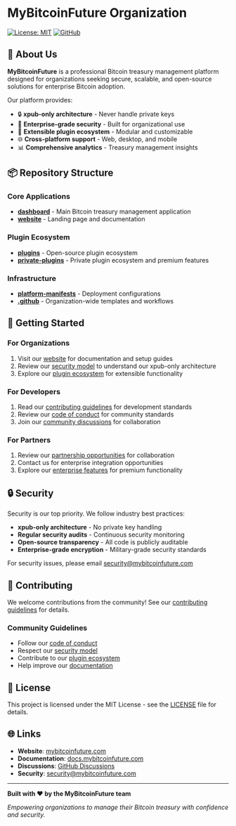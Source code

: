 # MyBitcoinFuture Organization

[![License: MIT](https://img.shields.io/badge/License-MIT-yellow.svg)](https://opensource.org/licenses/MIT)
[![GitHub](https://img.shields.io/badge/GitHub-MyBitcoinFuture-blue.svg)](https://github.com/MyBitcoinFuture)

## 🏢 About Us

**MyBitcoinFuture** is a professional Bitcoin treasury management platform designed for organizations seeking secure, scalable, and open-source solutions for enterprise Bitcoin adoption.

Our platform provides:
- 🔒 **xpub-only architecture** - Never handle private keys
- 🏢 **Enterprise-grade security** - Built for organizational use
- 🔌 **Extensible plugin ecosystem** - Modular and customizable
- 🌐 **Cross-platform support** - Web, desktop, and mobile
- 📊 **Comprehensive analytics** - Treasury management insights

## 📦 Repository Structure

### Core Applications
- **[dashboard](https://github.com/MyBitcoinFuture/dashboard)** - Main Bitcoin treasury management application
- **[website](https://github.com/MyBitcoinFuture/website)** - Landing page and documentation

### Plugin Ecosystem
- **[plugins](https://github.com/MyBitcoinFuture/plugins)** - Open-source plugin ecosystem
- **[private-plugins](https://github.com/MyBitcoinFuture/private-plugins)** - Private plugin ecosystem and premium features

### Infrastructure
- **[platform-manifests](https://github.com/MyBitcoinFuture/platform-manifests)** - Deployment configurations
- **[.github](https://github.com/MyBitcoinFuture/.github)** - Organization-wide templates and workflows

## 🚀 Getting Started

### For Organizations
1. Visit our [website](https://mybitcoinfuture.com) for documentation and setup guides
2. Review our [security model](https://github.com/MyBitcoinFuture/dashboard/blob/main/SECURITY.md) to understand our xpub-only architecture
3. Explore our [plugin ecosystem](https://github.com/MyBitcoinFuture/plugins) for extensible functionality

### For Developers
1. Read our [contributing guidelines](https://github.com/MyBitcoinFuture/.github/blob/main/CONTRIBUTING.md) for development standards
2. Review our [code of conduct](https://github.com/MyBitcoinFuture/.github/blob/main/CODE_OF_CONDUCT.md) for community standards
3. Join our [community discussions](https://github.com/MyBitcoinFuture/.github/discussions) for collaboration

### For Partners
1. Review our [partnership opportunities](https://github.com/MyBitcoinFuture/.github/discussions/categories/partnerships) for collaboration
2. Contact us for enterprise integration opportunities
3. Explore our [enterprise features](https://github.com/MyBitcoinFuture/private-plugins) for premium functionality

## 🔒 Security

Security is our top priority. We follow industry best practices:
- **xpub-only architecture** - No private key handling
- **Regular security audits** - Continuous security monitoring
- **Open-source transparency** - All code is publicly auditable
- **Enterprise-grade encryption** - Military-grade security standards

For security issues, please email [security@mybitcoinfuture.com](mailto:security@mybitcoinfuture.com)

## 🤝 Contributing

We welcome contributions from the community! See our [contributing guidelines](https://github.com/MyBitcoinFuture/.github/blob/main/CONTRIBUTING.md) for details.

### Community Guidelines
- Follow our [code of conduct](https://github.com/MyBitcoinFuture/.github/blob/main/CODE_OF_CONDUCT.md)
- Respect our [security model](https://github.com/MyBitcoinFuture/dashboard/blob/main/SECURITY.md)
- Contribute to our [plugin ecosystem](https://github.com/MyBitcoinFuture/plugins)
- Help improve our [documentation](https://github.com/MyBitcoinFuture/website)

## 📄 License

This project is licensed under the MIT License - see the [LICENSE](LICENSE) file for details.

## 🌐 Links

- **Website**: [mybitcoinfuture.com](https://mybitcoinfuture.com)
- **Documentation**: [docs.mybitcoinfuture.com](https://docs.mybitcoinfuture.com)
- **Discussions**: [GitHub Discussions](https://github.com/MyBitcoinFuture/.github/discussions)
- **Security**: [security@mybitcoinfuture.com](mailto:security@mybitcoinfuture.com)

---

**Built with ❤️ by the MyBitcoinFuture team**

*Empowering organizations to manage their Bitcoin treasury with confidence and security.*
